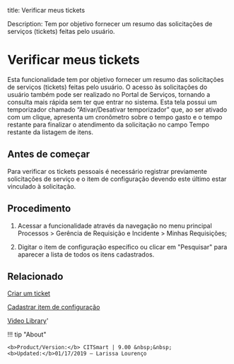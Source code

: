 title: Verificar meus tickets

Description: Tem por objetivo fornecer um resumo das solicitações de serviços (tickets) feitas pelo usuário. 
# Verificar meus tickets

Esta funcionalidade tem por objetivo fornecer um resumo das solicitações de serviços (tickets) feitas pelo usuário.
O acesso às solicitações do usuário também pode ser realizado no Portal de Serviços, tornando a consulta mais rápida sem ter que entrar no sistema.
Esta tela possui um temporizador chamado “Ativar/Desativar temporizador” que, ao ser ativado com um clique, apresenta um cronômetro sobre o tempo gasto e o tempo restante para finalizar o atendimento da solicitação no campo Tempo restante da listagem de itens.

Antes de começar
----------------

Para verificar os tickets pessoais é necessário registrar previamente
solicitações de serviço e o item de configuração devendo este último estar
vinculado à solicitação.

Procedimento
------------

1.  Acessar a funcionalidade através da navegação no menu principal Processos \>
    Gerência de Requisição e Incidente \> Minhas Requisições;

2.  Digitar o item de configuração específico ou clicar em "Pesquisar" para
    aparecer a lista de todos os itens cadastrados.

Relacionado
-----------

[Criar um ticket](/pt-br/citsmart-platform-9/processes/tickets/use/create-ticket.html)

[Cadastrar item de configuração](/pt-br/citsmart-platform-9/processes/configuration/use/register-CI.html)

<i class='fa fa-youtube-play  fa-2x' style='color:#97ce17;vertical-align: middle;'> </i> [Video Library](https://www.youtube.com/playlist?list=PLB5qK2uzf2ROn4Xs6UdH84Ujzta2iJ6Ei)'

!!! tip "About"

    <b>Product/Version:</b> CITSmart | 9.00 &nbsp;&nbsp;
    <b>Updated:</b>01/17/2019 – Larissa Lourenço

